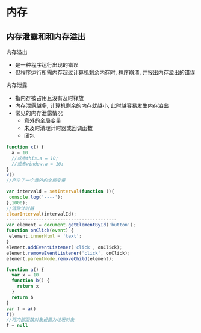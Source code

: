 # 内存

## 内存泄露和和内存溢出

内存溢出

- 是一种程序运行出现的错误
- 但程序运行所需内存超过计算机剩余内存时, 程序崩溃, 并报出内存溢出的错误

内存泄露

- 指内存被占用且没有及时释放
- 内存泄露越多, 计算机剩余的内存就越小, 此时越容易发生内存溢出
- 常见的内存泄露情况
  - 意外的全局变量
  - 未及时清理计时器或回调函数
  - 闭包

```js
function x() {
  a = 10
  //或者this.a = 10;
  //或者window.a = 10;
}
x()
//产生了一个意外的全局变量
```

```js
var intervald = setInterval(function (){
 console.log('----');
},1000);
//清除计时器
clearInterval(intervalId);
-----------------------------------------
var element = document.getElementById('button');
function onClick(event) {
 element.innerHtml = 'text';
}
element.addEventListener('click', onClick);
element.removeEventListener('click', onClick);
element.parentNode.removeChild(element);

```

```js
function a() {
  var x = 10
  function b() {
    return x
  }
  return b
}
var f = a()
f()
//将内部函数对象设置为垃圾对象
f = null
```
